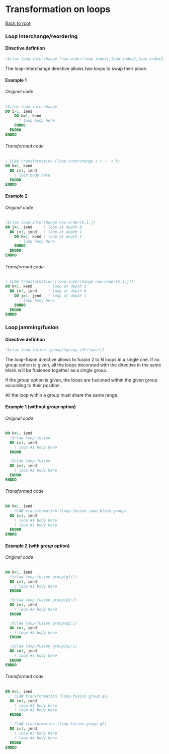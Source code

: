 # Transformation on loops
[Back to root](https://github.com/clementval/claw-definition)
### Loop interchange/reordering
#### Directive defintion
<!--- TODO define a notion of dependency --->
<!--- TODO define a notion of depth --->
```fortran
!$claw loop-interchange [new-order(loop-index1,loop-index2,loop-index3,...)]
```

The loop-interchange directive allows two loops to swap their place.

#### Example 1
###### Original code
```fortran
!$claw loop-interchange
DO i=1, iend
    DO k=1, kend
      ! loop body here
    ENDDO
  ENDDO
ENDDO
```

###### Transformed code
```fortran
! CLAW transformation (loop-interchange i < -- > k)
DO k=1, kend
  DO i=1, iend
    ! loop body here
  ENDDO
ENDDO
```
#### Example 2
###### Original code
```fortran
!$claw loop-interchange new-order(k,i,j)
DO i=1, iend     ! loop at depth 0
  DO j=1, jend   ! loop at depth 1
    DO k=1, kend ! loop at depth 2
      ! loop body here
    ENDDO
  ENDDO
ENDDO
```

###### Transformed code
```fortran
! CLAW transformation (loop-interchange new-order(k,i,j))
DO k=1, kend       ! loop at depth 2
  DO i=1, iend     ! loop at depth 0
    DO j=1, jend   ! loop at depth 1
      ! loop body here
    ENDDO
  ENDDO
ENDDO
```



### Loop jamming/fusion
#### Directive defintion
```fortran
!$claw loop-fusion [group(*group_id*:*pos*)]
```

The loop-fuson directive allows to fusion 2 to N loops in a single one. If no
group option is given, all the loops decorated with the directive in the same
block will be fusioned together as a single group.

If the *group* option is given, the loops are fusioned within the given group
according to their position.

All the loop within a group must share the same range.

#### Example 1 (without *group* option)
###### Original code
```fortran
DO k=1, iend
  !$claw loop-fusion
  DO i=1, iend
    ! loop #1 body here
  ENDDO

  !$claw loop-fusion
  DO i=1, iend
    ! loop #2 body here
  ENDDO
ENDDO
```

###### Transformed code
```fortran
DO k=1, iend
  ! CLAW transformation (loop-fusion same block group)
  DO i=1, iend
    ! loop #1 body here
    ! loop #2 body here
  ENDDO
ENDDO
```


#### Example 2 (with *group* option)
###### Original code
```fortran
DO k=1, iend
  !$claw loop-fusion group(g1:1)
  DO i=1, iend
    ! loop #1 body here
  ENDDO

  !$claw loop-fusion group(g1:2)
  DO i=1, iend
    ! loop #2 body here
  ENDDO

  !$claw loop-fusion group(g2:1)
  DO i=1, jend
    ! loop #3 body here
  ENDDO

  !$claw loop-fusion group(g2:1)
  DO i=1, jend
    ! loop #4 body here
  ENDDO
ENDDO
```

###### Transformed code
```fortran
DO k=1, iend
  ! CLAW transformation (loop-fusion group g1)
  DO i=1, iend
    ! loop #1 body here
    ! loop #2 body here
  ENDDO

  ! CLAW tranformation (loop-fusion group g2)
  DO i=1, jend
    ! loop #3 body here
    ! loop #4 body here
  ENDDO
ENDDO
```
